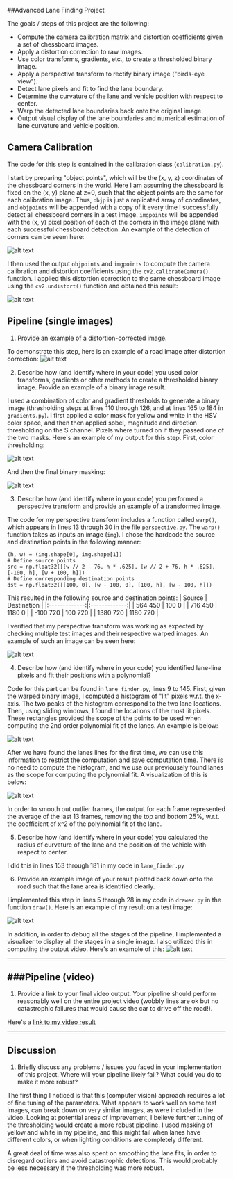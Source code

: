 ##Advanced Lane Finding Project

The goals / steps of this project are the following:

* Compute the camera calibration matrix and distortion coefficients given a set of chessboard images.
* Apply a distortion correction to raw images.
* Use color transforms, gradients, etc., to create a thresholded binary image.
* Apply a perspective transform to rectify binary image ("birds-eye view").
* Detect lane pixels and fit to find the lane boundary.
* Determine the curvature of the lane and vehicle position with respect to center.
* Warp the detected lane boundaries back onto the original image.
* Output visual display of the lane boundaries and numerical estimation of lane curvature and vehicle position.

[//]: # (Image References)

[image0]: ./output_images/calibration2_corners.jpg "corners"
[image1]: ./output_images/calibration2_undistorted.jpg "Undistorted Chessboard"
[image2]: ./output_images/example_undistorted.jpg "Undistorted Road"
[image3]: ./output_images/example_filtered.jpg "Color Filter"
[image4]: ./output_images/example_mask.jpg "Final Binary masking"
[image5]: ./output_images/example_warped.jpg "Warped Binary Image"
[image6]: ./output_images/example_result.jpg "With Lane Lines"
[image7]: ./output_images/sliding_window.png "Sliding Window Lane Find"
[image8]: ./output_images/second_level_lane_find.png "Second Level Lane Find"
[image9]: ./output_images/example_visualization.jpg "Debugging all stages"
[video1]: ./project_video_done.mp4 "Video"


Camera Calibration
---


The code for this step is contained in the calibration class  (`calibration.py`).  

I start by preparing "object points", which will be the (x, y, z) coordinates of the chessboard corners in the world. Here I am assuming the chessboard is fixed on the (x, y) plane at z=0, such that the object points are the same for each calibration image.  Thus, `objp` is just a replicated array of coordinates, and `objpoints` will be appended with a copy of it every time I successfully detect all chessboard corners in a test image.  `imgpoints` will be appended with the (x, y) pixel position of each of the corners in the image plane with each successful chessboard detection. An example of the detection of corners can be seem here:

![alt text][image0]  

I then used the output `objpoints` and `imgpoints` to compute the camera calibration and distortion coefficients using the `cv2.calibrateCamera()` function.  I applied this distortion correction to the same chessboard image using the `cv2.undistort()` function and obtained this result: 

![alt text][image1]

Pipeline (single images)
---
1. Provide an example of a distortion-corrected image.

To demonstrate this step, here is an example of a road image after distortion correction:
![alt text][image2]

2. Describe how (and identify where in your code) you used color transforms, gradients or other methods to create a thresholded binary image.  Provide an example of a binary image result.

I used a combination of color and gradient thresholds to generate a binary image (thresholding steps at lines 110 through 126, and at lines 165 to 184 in `gradients.py`). I first applied a color mask for yellow and white in the HSV color space, and then then applied sobel, magnitude and direction thresholding on the S channel. Pixels where turned on if they passed one of the two masks. Here's an example of my output for this step. First, color thresholding:

![alt text][image3]

And then the final binary masking:

![alt text][image4]

3. Describe how (and identify where in your code) you performed a perspective transform and provide an example of a transformed image.

The code for my perspective transform includes a function called `warp()`, which appears in lines 13 through 30 in the file `perspective.py`.  The `warp()` function takes as inputs an image (`img`). I chose the hardcode the source and destination points in the following manner:

```
(h, w) = (img.shape[0], img.shape[1])
# Define source points
src = np.float32([[w // 2 - 76, h * .625], [w // 2 + 76, h * .625], [-100, h], [w + 100, h]])
# Define corresponding destination points
dst = np.float32([[100, 0], [w - 100, 0], [100, h], [w - 100, h]])

```
This resulted in the following source and destination points:
| Source        | Destination   | 
|:-------------:|:-------------:| 
| 564     450     | 100		0        | 
| 716     450     | 1180	0      |
| -100    720     | 100   	720     |
| 1380   720     | 1180   	720       |

I verified that my perspective transform was working as expected by checking multiple test images and their respective warped images. An example of such an image can be seen here:

![alt text][image5]

4. Describe how (and identify where in your code) you identified lane-line pixels and fit their positions with a polynomial?

Code for this part can be found in `lane_finder.py`, lines 9 to 145. First, given the warped binary image, I computed a histogram of "lit" pixels w.r.t. the x-axis. The two peaks of the histogram correspond to the two lane locations. Then, using sliding windows, I found the locations of the most lit pixels. These rectangles provided the scope of the points to be used when computing the 2nd order polynomial fit of the lanes. An example is below:

![alt text][image7]

After we have found the lanes lines for the first time, we can use this information to restrict the computation and save computation time. There is no need to compute the histogram, and we use our previousely found lanes as the scope for computing the polynomial fit. A visualization of this is below:

![alt text][image8]

In order to smooth out outlier frames, the output for each frame represented the average of the last 13 frames, removing the top and bottom 25%, w.r.t. the coefficient of x^2 of the polyinomial fit of the lane.


5. Describe how (and identify where in your code) you calculated the radius of curvature of the lane and the position of the vehicle with respect to center.

I did this in lines 153 through 181 in my code in `lane_finder.py`

6. Provide an example image of your result plotted back down onto the road such that the lane area is identified clearly.

I implemented this step in lines 5 through 28 in my code in `drawer.py` in the function `draw()`.  Here is an example of my result on a test image:

![alt text][image6]

In addition, in order to debug all the stages of the pipeline, I implemented a visualizer to display all the stages in a single image. I also utilized this in computing the output video. Here's an example of this:
![alt text][image9]

---

###Pipeline (video)
---
1. Provide a link to your final video output.  Your pipeline should perform reasonably well on the entire project video (wobbly lines are ok but no catastrophic failures that would cause the car to drive off the road!).

Here's a [link to my video result](./project_video_done.mp4)

---

Discussion
---
1. Briefly discuss any problems / issues you faced in your implementation of this project.  Where will your pipeline likely fail?  What could you do to make it more robust?

The first thing I noticed is that this (computer vision) approach requires a lot of fine tuning of the parameters. What appears to work well on some test images, can break down on very similar images, as were included in the video. Looking at potential areas of imprevement, I believe further tuning of the thresholding would create a more robust pipeline. I used masking of yellow and white in my pipeline, and this might fail when lanes have different colors, or when lighting conditions are completely different.

A great deal of time was also spent on smoothing the lane fits, in order to disregard outliers and avoid catastrophic detections. This would probably be less necessary if the thresholding was more robust.

